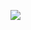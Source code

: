 ![](https://raw.githubusercontent.com/gabrielziegler3/Requisitos-2018-1/master/imagens/Casos_de_uso/UseCase08.png)